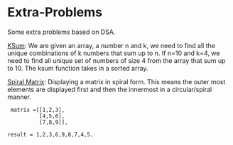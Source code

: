 # Extra-Problems
Some extra problems based on DSA.

<ins>KSum</ins>: We are given an array, a number n and k, we need to find all the unique combinations of k numbers that sum up to n. If n=10 and k=4, we need to find all unique 
set of numbers of size 4 from the array that sum up to 10. The ksum function takes in a sorted array.

<ins>Spiral Matrix</ins>: Displaying a matrix in spiral form. This means the outer most elements are displayed first and then the innermost in a circular/spiral manner. 
     
     matrix =[[1,2,3],
              [4,5,6],
              [7,8,9]], 
              
    result = 1,2,3,6,9,8,7,4,5.
